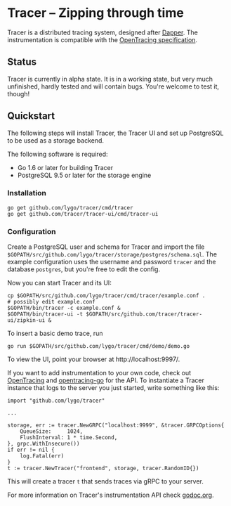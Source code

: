 # Tracer – Zipping through time

Tracer is a distributed tracing system, designed after
[Dapper](http://research.google.com/pubs/pub36356.html). The
instrumentation is compatible with the
[OpenTracing specification](http://opentracing.io/).

## Status

Tracer is currently in alpha state. It is in a working state, but very
much unfinished, hardly tested and will contain bugs. You're welcome
to test it, though!

## Quickstart

The following steps will install Tracer, the Tracer UI and set up
PostgreSQL to be used as a storage backend.

The following software is required:

- Go 1.6 or later for building Tracer
- PostgreSQL 9.5 or later for the storage engine

### Installation

```
go get github.com/lygo/tracer/cmd/tracer
go get github.com/tracer/tracer-ui/cmd/tracer-ui
```

### Configuration

Create a PostgreSQL user and schema for Tracer and import the file
`$GOPATH/src/github.com/lygo/tracer/storage/postgres/schema.sql`.
The example configuration uses the username and password `tracer` and
the database `postgres`, but you're free to edit the config.

Now you can start Tracer and its UI:

```
cp $GOPATH/src/github.com/lygo/tracer/cmd/tracer/example.conf .
# possibly edit example.conf
$GOPATH/bin/tracer -c example.conf &
$GOPATH/bin/tracer-ui -t $GOPATH/src/github.com/tracer/tracer-ui/zipkin-ui &
```

To insert a basic demo trace, run

```
go run $GOPATH/src/github.com/lygo/tracer/cmd/demo/demo.go
```

To view the UI, point your browser at http://localhost:9997/.

If you want to add instrumentation to your own code, check out
[OpenTracing](http://opentracing.io/) and
[opentracing-go](https://godoc.org/github.com/opentracing/opentracing-go)
for the API. To instantiate a Tracer instance that logs to the server
you just started, write something like this:

```
import "github.com/lygo/tracer"

...

storage, err := tracer.NewGRPC("localhost:9999", &tracer.GRPCOptions{
	QueueSize:     1024,
   	FlushInterval: 1 * time.Second,
}, grpc.WithInsecure())
if err != nil {
	log.Fatal(err)
}
t := tracer.NewTracer("frontend", storage, tracer.RandomID{})
```

This will create a tracer `t` that sends traces via gRPC to your server.

For more information on Tracer's instrumentation API check
[godoc.org](https://godoc.org/github.com/lygo/tracer).
